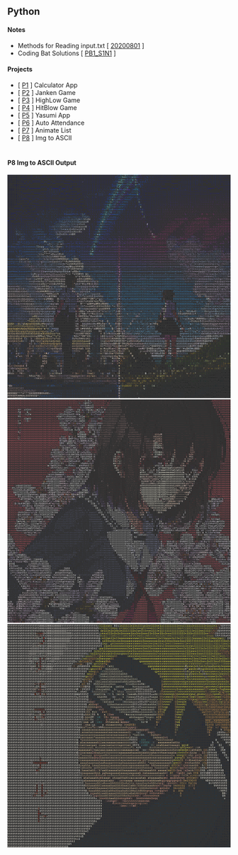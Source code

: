 ## **Python**

#### **Notes**
- Methods for Reading input.txt [ [20200801](./Notes/20200801.md) ]
- Coding Bat Solutions [ [PB1_S1N1](./Notes/PB1_S1N1.py) ]


#### **Projects**
- [ [P1](./Projects/P1_Calculator.py) ] Calculator App
- [ [P2](./Projects/P2_JankenGame.py) ] Janken Game
- [ [P3](./Projects/P3_HighLowGame.py) ] HighLow Game
- [ [P4](./Projects/P4_HitBlowGame.py) ] HitBlow Game
- [ [P5](./Projects/P5_YasumiApp.py) ] Yasumi App
- [ [P6](./Projects/P6_AutoAttendance.py) ] Auto Attendance
- [ [P7](./Projects/P7_AnimateList.py) ] Animate List
- [ [P8](./Projects/P8_ImgToAscii.py) ] Img to ASCII

#
#### **P8 Img to ASCII Output**
<p align="center">
  <img src="./Projects/Output/P8_Output1.png">
  <img src="./Projects/Output/P8_Output2.png">
  <img src="./Projects/Output/P8_Output3.png">
</p>
